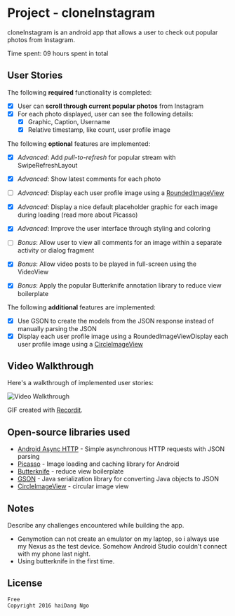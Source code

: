 # Project - cloneInstagram

cloneInstagram is an android app that allows a user to check out popular photos from Instagram. 

Time spent: 09 hours spent in total

## User Stories

The following **required** functionality is completed:

* [X] User can **scroll through current popular photos** from Instagram
* [X] For each photo displayed, user can see the following details:
  * [X] Graphic, Caption, Username
  * [X] Relative timestamp, like count, user profile image

The following **optional** features are implemented:

* [X] *Advanced*: Add *pull-to-refresh* for popular stream with SwipeRefreshLayout 
* [X] *Advanced*: Show latest comments for each photo
* [ ] *Advanced*: Display each user profile image using a [RoundedImageView](https://github.com/vinc3m1/RoundedImageView)
* [X] *Advanced*: Display a nice default placeholder graphic for each image during loading (read more about Picasso)
* [X] *Advanced*: Improve the user interface through styling and coloring

* [ ] *Bonus*: Allow user to view all comments for an image within a separate activity or dialog fragment
* [X] *Bonus*: Allow video posts to be played in full-screen using the VideoView
* [X] *Bonus*: Apply the popular Butterknife annotation library to reduce view boilerplate

The following **additional** features are implemented:

* [X] Use GSON to create the models from the JSON response instead of manually parsing the JSON
* [X] Display each user profile image using a RoundedImageViewDisplay each user profile image using a [CircleImageView](https://github.com/hdodenhof/CircleImageView)

## Video Walkthrough 

Here's a walkthrough of implemented user stories:

<img src='https://github.com/tiger30/cloneInstagram/blob/master/Resources/Demo.gif' title='Video Walkthrough' width='' alt='Video Walkthrough' />

GIF created with [Recordit](http://recordit.co/).

## Open-source libraries used

- [Android Async HTTP](https://github.com/loopj/android-async-http) - Simple asynchronous HTTP requests with JSON parsing
- [Picasso](http://square.github.io/picasso/) - Image loading and caching library for Android
- [Butterknife](https://github.com/JakeWharton/butterknife) - reduce view boilerplate
- [GSON](https://github.com/google/gson) - Java serialization library for converting Java objects to JSON
- [CircleImageView](https://github.com/hdodenhof/CircleImageView) - circular image view

## Notes

Describe any challenges encountered while building the app.
- Genymotion can not create an emulator on my laptop, so i always use my Nexus as the test device. Somehow Android Studio couldn't connect with my phone last night.
- Using butterknife in the first time.


## License

    Free
    Copyright 2016 haiDang Ngo
